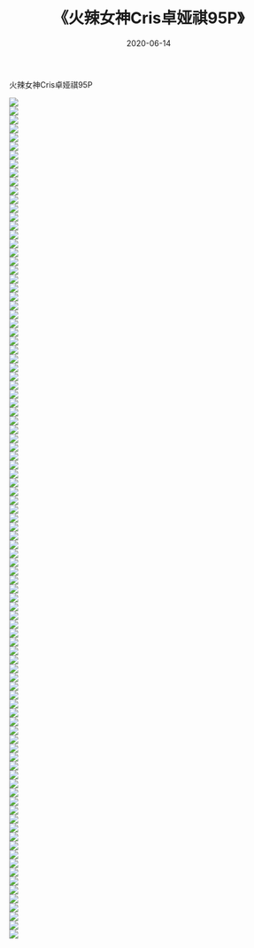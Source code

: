﻿---
layout: post
title:  《火辣女神Cris卓娅祺95P》
date:   2020-06-14
img: http://img.660000.xyz/Sharelink/性感/2020/火辣女神Cris卓娅祺95P/000.jpg
categories: [美女, 清纯, 唯美]
---

火辣女神Cris卓娅祺95P

  ![](http://img.660000.xyz/Sharelink/性感/2020/火辣女神Cris卓娅祺95P/001.jpg) <br> ![](http://img.660000.xyz/Sharelink/性感/2020/火辣女神Cris卓娅祺95P/002.jpg) <br> ![](http://img.660000.xyz/Sharelink/性感/2020/火辣女神Cris卓娅祺95P/003.jpg) <br> ![](http://img.660000.xyz/Sharelink/性感/2020/火辣女神Cris卓娅祺95P/004.jpg) <br> ![](http://img.660000.xyz/Sharelink/性感/2020/火辣女神Cris卓娅祺95P/005.jpg) <br> ![](http://img.660000.xyz/Sharelink/性感/2020/火辣女神Cris卓娅祺95P/006.jpg) <br> ![](http://img.660000.xyz/Sharelink/性感/2020/火辣女神Cris卓娅祺95P/007.jpg) <br> ![](http://img.660000.xyz/Sharelink/性感/2020/火辣女神Cris卓娅祺95P/008.jpg) <br> ![](http://img.660000.xyz/Sharelink/性感/2020/火辣女神Cris卓娅祺95P/009.jpg) <br> ![](http://img.660000.xyz/Sharelink/性感/2020/火辣女神Cris卓娅祺95P/010.jpg) <br> ![](http://img.660000.xyz/Sharelink/性感/2020/火辣女神Cris卓娅祺95P/011.jpg) <br> ![](http://img.660000.xyz/Sharelink/性感/2020/火辣女神Cris卓娅祺95P/012.jpg) <br> ![](http://img.660000.xyz/Sharelink/性感/2020/火辣女神Cris卓娅祺95P/013.jpg) <br> ![](http://img.660000.xyz/Sharelink/性感/2020/火辣女神Cris卓娅祺95P/014.jpg) <br> ![](http://img.660000.xyz/Sharelink/性感/2020/火辣女神Cris卓娅祺95P/015.jpg) <br> ![](http://img.660000.xyz/Sharelink/性感/2020/火辣女神Cris卓娅祺95P/016.jpg) <br> ![](http://img.660000.xyz/Sharelink/性感/2020/火辣女神Cris卓娅祺95P/017.jpg) <br> ![](http://img.660000.xyz/Sharelink/性感/2020/火辣女神Cris卓娅祺95P/018.jpg) <br> ![](http://img.660000.xyz/Sharelink/性感/2020/火辣女神Cris卓娅祺95P/019.jpg) <br> ![](http://img.660000.xyz/Sharelink/性感/2020/火辣女神Cris卓娅祺95P/020.jpg) <br> ![](http://img.660000.xyz/Sharelink/性感/2020/火辣女神Cris卓娅祺95P/021.jpg) <br> ![](http://img.660000.xyz/Sharelink/性感/2020/火辣女神Cris卓娅祺95P/022.jpg) <br> ![](http://img.660000.xyz/Sharelink/性感/2020/火辣女神Cris卓娅祺95P/023.jpg) <br> ![](http://img.660000.xyz/Sharelink/性感/2020/火辣女神Cris卓娅祺95P/024.jpg) <br> ![](http://img.660000.xyz/Sharelink/性感/2020/火辣女神Cris卓娅祺95P/025.jpg) <br> ![](http://img.660000.xyz/Sharelink/性感/2020/火辣女神Cris卓娅祺95P/026.jpg) <br> ![](http://img.660000.xyz/Sharelink/性感/2020/火辣女神Cris卓娅祺95P/027.jpg) <br> ![](http://img.660000.xyz/Sharelink/性感/2020/火辣女神Cris卓娅祺95P/028.jpg) <br> ![](http://img.660000.xyz/Sharelink/性感/2020/火辣女神Cris卓娅祺95P/029.jpg) <br> ![](http://img.660000.xyz/Sharelink/性感/2020/火辣女神Cris卓娅祺95P/030.jpg) <br> ![](http://img.660000.xyz/Sharelink/性感/2020/火辣女神Cris卓娅祺95P/031.jpg) <br> ![](http://img.660000.xyz/Sharelink/性感/2020/火辣女神Cris卓娅祺95P/032.jpg) <br> ![](http://img.660000.xyz/Sharelink/性感/2020/火辣女神Cris卓娅祺95P/033.jpg) <br> ![](http://img.660000.xyz/Sharelink/性感/2020/火辣女神Cris卓娅祺95P/034.jpg) <br> ![](http://img.660000.xyz/Sharelink/性感/2020/火辣女神Cris卓娅祺95P/035.jpg) <br> ![](http://img.660000.xyz/Sharelink/性感/2020/火辣女神Cris卓娅祺95P/036.jpg) <br> ![](http://img.660000.xyz/Sharelink/性感/2020/火辣女神Cris卓娅祺95P/037.jpg) <br> ![](http://img.660000.xyz/Sharelink/性感/2020/火辣女神Cris卓娅祺95P/038.jpg) <br> ![](http://img.660000.xyz/Sharelink/性感/2020/火辣女神Cris卓娅祺95P/039.jpg) <br> ![](http://img.660000.xyz/Sharelink/性感/2020/火辣女神Cris卓娅祺95P/040.jpg) <br> ![](http://img.660000.xyz/Sharelink/性感/2020/火辣女神Cris卓娅祺95P/041.jpg) <br> ![](http://img.660000.xyz/Sharelink/性感/2020/火辣女神Cris卓娅祺95P/042.jpg) <br> ![](http://img.660000.xyz/Sharelink/性感/2020/火辣女神Cris卓娅祺95P/043.jpg) <br> ![](http://img.660000.xyz/Sharelink/性感/2020/火辣女神Cris卓娅祺95P/044.jpg) <br> ![](http://img.660000.xyz/Sharelink/性感/2020/火辣女神Cris卓娅祺95P/045.jpg) <br> ![](http://img.660000.xyz/Sharelink/性感/2020/火辣女神Cris卓娅祺95P/046.jpg) <br> ![](http://img.660000.xyz/Sharelink/性感/2020/火辣女神Cris卓娅祺95P/047.jpg) <br> ![](http://img.660000.xyz/Sharelink/性感/2020/火辣女神Cris卓娅祺95P/048.jpg) <br> ![](http://img.660000.xyz/Sharelink/性感/2020/火辣女神Cris卓娅祺95P/049.jpg) <br> ![](http://img.660000.xyz/Sharelink/性感/2020/火辣女神Cris卓娅祺95P/050.jpg) <br> ![](http://img.660000.xyz/Sharelink/性感/2020/火辣女神Cris卓娅祺95P/051.jpg) <br> ![](http://img.660000.xyz/Sharelink/性感/2020/火辣女神Cris卓娅祺95P/052.jpg) <br> ![](http://img.660000.xyz/Sharelink/性感/2020/火辣女神Cris卓娅祺95P/053.jpg) <br> ![](http://img.660000.xyz/Sharelink/性感/2020/火辣女神Cris卓娅祺95P/054.jpg) <br> ![](http://img.660000.xyz/Sharelink/性感/2020/火辣女神Cris卓娅祺95P/055.jpg) <br> ![](http://img.660000.xyz/Sharelink/性感/2020/火辣女神Cris卓娅祺95P/056.jpg) <br> ![](http://img.660000.xyz/Sharelink/性感/2020/火辣女神Cris卓娅祺95P/057.jpg) <br> ![](http://img.660000.xyz/Sharelink/性感/2020/火辣女神Cris卓娅祺95P/058.jpg) <br> ![](http://img.660000.xyz/Sharelink/性感/2020/火辣女神Cris卓娅祺95P/059.jpg) <br> ![](http://img.660000.xyz/Sharelink/性感/2020/火辣女神Cris卓娅祺95P/060.jpg) <br> ![](http://img.660000.xyz/Sharelink/性感/2020/火辣女神Cris卓娅祺95P/061.jpg) <br> ![](http://img.660000.xyz/Sharelink/性感/2020/火辣女神Cris卓娅祺95P/062.jpg) <br> ![](http://img.660000.xyz/Sharelink/性感/2020/火辣女神Cris卓娅祺95P/063.jpg) <br> ![](http://img.660000.xyz/Sharelink/性感/2020/火辣女神Cris卓娅祺95P/064.jpg) <br> ![](http://img.660000.xyz/Sharelink/性感/2020/火辣女神Cris卓娅祺95P/065.jpg) <br> ![](http://img.660000.xyz/Sharelink/性感/2020/火辣女神Cris卓娅祺95P/066.jpg) <br> ![](http://img.660000.xyz/Sharelink/性感/2020/火辣女神Cris卓娅祺95P/067.jpg) <br> ![](http://img.660000.xyz/Sharelink/性感/2020/火辣女神Cris卓娅祺95P/068.jpg) <br> ![](http://img.660000.xyz/Sharelink/性感/2020/火辣女神Cris卓娅祺95P/069.jpg) <br> ![](http://img.660000.xyz/Sharelink/性感/2020/火辣女神Cris卓娅祺95P/070.jpg) <br> ![](http://img.660000.xyz/Sharelink/性感/2020/火辣女神Cris卓娅祺95P/071.jpg) <br> ![](http://img.660000.xyz/Sharelink/性感/2020/火辣女神Cris卓娅祺95P/072.jpg) <br> ![](http://img.660000.xyz/Sharelink/性感/2020/火辣女神Cris卓娅祺95P/073.jpg) <br> ![](http://img.660000.xyz/Sharelink/性感/2020/火辣女神Cris卓娅祺95P/074.jpg) <br> ![](http://img.660000.xyz/Sharelink/性感/2020/火辣女神Cris卓娅祺95P/075.jpg) <br> ![](http://img.660000.xyz/Sharelink/性感/2020/火辣女神Cris卓娅祺95P/076.jpg) <br> ![](http://img.660000.xyz/Sharelink/性感/2020/火辣女神Cris卓娅祺95P/077.jpg) <br> ![](http://img.660000.xyz/Sharelink/性感/2020/火辣女神Cris卓娅祺95P/078.jpg) <br> ![](http://img.660000.xyz/Sharelink/性感/2020/火辣女神Cris卓娅祺95P/079.jpg) <br> ![](http://img.660000.xyz/Sharelink/性感/2020/火辣女神Cris卓娅祺95P/080.jpg) <br> ![](http://img.660000.xyz/Sharelink/性感/2020/火辣女神Cris卓娅祺95P/081.jpg) <br> ![](http://img.660000.xyz/Sharelink/性感/2020/火辣女神Cris卓娅祺95P/082.jpg) <br> ![](http://img.660000.xyz/Sharelink/性感/2020/火辣女神Cris卓娅祺95P/083.jpg) <br> ![](http://img.660000.xyz/Sharelink/性感/2020/火辣女神Cris卓娅祺95P/084.jpg) <br> ![](http://img.660000.xyz/Sharelink/性感/2020/火辣女神Cris卓娅祺95P/085.jpg) <br> ![](http://img.660000.xyz/Sharelink/性感/2020/火辣女神Cris卓娅祺95P/086.jpg) <br> ![](http://img.660000.xyz/Sharelink/性感/2020/火辣女神Cris卓娅祺95P/087.jpg) <br> ![](http://img.660000.xyz/Sharelink/性感/2020/火辣女神Cris卓娅祺95P/088.jpg) <br> ![](http://img.660000.xyz/Sharelink/性感/2020/火辣女神Cris卓娅祺95P/089.jpg) <br> ![](http://img.660000.xyz/Sharelink/性感/2020/火辣女神Cris卓娅祺95P/090.jpg) <br> ![](http://img.660000.xyz/Sharelink/性感/2020/火辣女神Cris卓娅祺95P/091.jpg) <br> ![](http://img.660000.xyz/Sharelink/性感/2020/火辣女神Cris卓娅祺95P/092.jpg) <br> ![](http://img.660000.xyz/Sharelink/性感/2020/火辣女神Cris卓娅祺95P/093.jpg) <br> ![](http://img.660000.xyz/Sharelink/性感/2020/火辣女神Cris卓娅祺95P/094.jpg) <br> ![](http://img.660000.xyz/Sharelink/性感/2020/火辣女神Cris卓娅祺95P/095.jpg) <br>